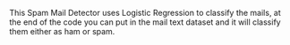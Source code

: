 This Spam Mail Detector uses Logistic Regression to classify the mails, at the end of the code you can put in the mail text dataset and it will classify them either as ham or spam.
